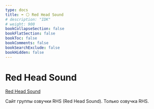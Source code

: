 ```yaml
---
type: docs
title: ➡️ ⚪️ Red Head Sound
# description: "IDK"
# weight: 900
bookCollapseSection: false
bookFlatSection: false
bookToc: false
bookComments: false
bookSearchExclude: false
bookHidden: false
---
```


# Red Head Sound

[Red Head Sound](https://redheadsound.studio/?nt)

Сайт группы озвучки RHS (Red Head Sound). Только озвучка RHS.
